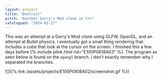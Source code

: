 ```yaml
---
layout: project
title: "Destruct"
pitch: "Another Garry's Mod clone in C++"
catalogued: "2024-02-27"
---
```


This was an attempt at a Garry's Mod clone using GLFW, OpenGL, and an *attempt*
at Bullet physics. I eventually got a small thing rendering that includes a cube
that look at the cursor on the screen. I finished this a few days before {%
include plink.html rid="E100P0618A03" %}. The program as seen below is found on
the `opengl` branch. I don't exactly remember why I separated the branches.

![]({% link /assets/projects/E100P0618A02/screenshot.gif %})
